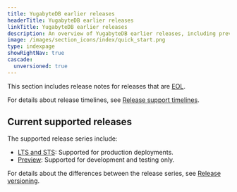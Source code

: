 ```yaml
---
title: YugabyteDB earlier releases
headerTitle: YugabyteDB earlier releases
linkTitle: YugabyteDB earlier releases
description: An overview of YugabyteDB earlier releases, including preview and current stable releases.
image: /images/section_icons/index/quick_start.png
type: indexpage
showRightNav: true
cascade:
  unversioned: true
---
```


This section includes release notes for releases that are [EOL](../../#eol-releases).

For details about release timelines, see [Release support timelines](../../#release-support-timelines).

## Current supported releases

The supported release series include:

* [LTS and STS](../../versioning/#stable-releases): Supported for production deployments.
* [Preview](../../versioning/#preview-releases): Supported for development and testing only.

For details about the differences between the release series, see [Release versioning](../versioning/).